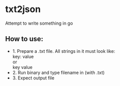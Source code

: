 # txt2json
Attempt to write something in go

<h2>How to use:</h2>
<ul>
<li>1. Prepare a .txt file. All strings in it must look like:<br>
  key: value<br>
 or<br>
  key value</li>
 <li>2. Run binary and type filename in (with .txt)</li>
 <li>3. Expect output file</li>
 <ul>
